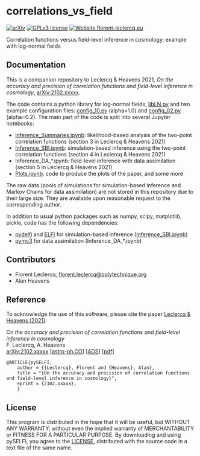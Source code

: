 # correlations_vs_field #

[![arXiv](https://img.shields.io/badge/astro--ph.CO-arxiv%3A2102.xxxxx-B31B1B.svg?style=flat)](https://arxiv.org/abs/2102.xxxxx)
[![GPLv3 license](https://img.shields.io/badge/License-GPLv3-blue.svg)](https://github.com/florent-leclercq/correlations_vs_field/blob/main/LICENSE)
[![Website florent-leclercq.eu](https://img.shields.io/website-up-down-green-red/http/florent-leclercq.eu.svg)](http://florent-leclercq.eu/)

Correlation functions versus field-level inference in cosmology: example with log-normal fields

## Documentation ##

This is a companion repository to Leclercq & Heavens 2021, *On the accuracy and precision of correlation functions and field-level inference in cosmology*, <a href="http://arxiv.org/pdf/2102.xxxxx" class="document" target="blank">arXiv:2102.xxxxx</a>.

The code contains a python library for log-normal fields, [libLN.py](libLN.py) and two example configuration files: [config_10.py](config_10.py) (alpha=1.0) and [config_02.py](config_02.py) (alpha=0.2). The main part of the code is split into several Jupyter notebooks:
* [Inference_Summaries.ipynb](Inference_Summaries.ipynb): likelihood-based analysis of the two-point correlation functions (section 3 in Leclercq & Heavens 2021)
* [Inference_SBI.ipynb](Inference_SBI.ipynb): simulation-based inference using the two-point correlation functions (section 4 in Leclercq & Heavens 2021)
* Inference_DA_*.ipynb: field-level inference with data assimilation (section 5 in Leclercq & Heavens 2021)
* [Plots.ipynb](Plots.ipynb): code to produce the plots of the paper, and some more

The raw data (pools of simulations for simulation-based inference and Markov Chains for data assimilation) are not stored in this repository due to their large size. They are available upon reasonable request to the corresponding author.

In addition to usual python packages such as numpy, scipy, matplotlib, pickle, code has the following dependencies:
* [pydelfi](https://github.com/justinalsing/pydelfi) and [ELFI](https://github.com/elfi-dev/elfi) for simulation-based inference ([Inference_SBI.ipynb](Inference_SBI.ipynb))
* [pymc3](https://docs.pymc.io) for data assimilation (Inference_DA_*.ipynb)

## Contributors ##

* Florent Leclercq, florent.leclercq@polytechnique.org
* Alan Heavens

## Reference ##


To acknowledge the use of this software, please cite the paper <a href="http://arxiv.org/pdf/2102.xxxxx" class="document" target="blank">Leclercq & Heavens (2021)</a>: 

*On the accuracy and precision of correlation functions and field-level inference in cosmology*<br/>
F. Leclercq, A. Heavens<br/>
<a href="http://arxiv.org/abs/2102.xxxxx" target="blank">arXiv:2102.xxxxx</a> [<a href="http://arxiv.org/abs/2102.xxxxx" target="blank">astro-ph.CO</a>] [<a href="https://ui.adsabs.harvard.edu/?#abs/xxxxxxx" target="blank">ADS</a>] [<a href="http://arxiv.org/pdf/2102.xxxxx" class="document" target="blank">pdf</a>]

    @ARTICLE{pySELFI,
        author = {{Leclercq}, Florent and {Heavens}, Alan},
        title = "{On the accuracy and precision of correlation functions and field-level inference in cosmology}",
        eprint = {2102.xxxxx},
        }



## License ##

This program is distributed in the hope that it will be useful, but WITHOUT ANY WARRANTY; without even the implied warranty of MERCHANTABILITY or FITNESS FOR A PARTICULAR PURPOSE. By downloading and using pySELFI, you agree to the [LICENSE](LICENSE), distributed with the source code in a text file of the same name.
